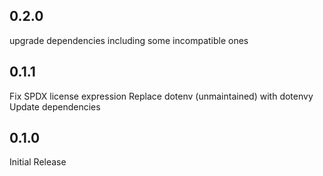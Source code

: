 ## 0.2.0

upgrade dependencies including some incompatible ones

## 0.1.1

Fix SPDX license expression
Replace dotenv (unmaintained) with dotenvy
Update dependencies

## 0.1.0

Initial Release
